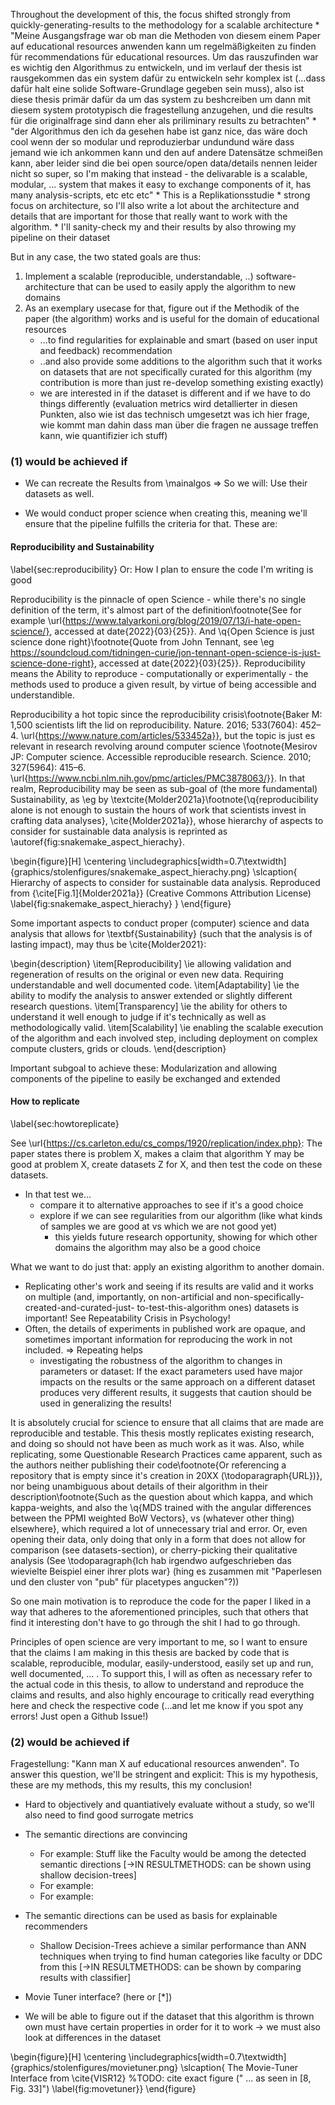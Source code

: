 
Throughout the development of this, the focus shifted strongly from quickly-generating-results to the methodology for a scalable architecture
	* "Meine Ausgangsfrage war ob man die Methoden von diesem einem Paper auf educational resources anwenden kann um regelmäßigkeiten zu finden für recommendations für educational resources. Um das rauszufinden war es wichtig den Algorithmus zu entwickeln, und im verlauf der thesis ist rausgekommen das ein system dafür zu entwickeln sehr komplex ist (...dass dafür halt eine solide Software-Grundlage gegeben sein muss), also ist diese thesis primär dafür da um das system zu beshcreiben um dann mit diesem system prototypisch die fragestellung anzugehen, und die results für die originalfrage sind dann eher als priliminary results zu betrachten"
	* "der Algorithmus den ich da gesehen habe ist ganz nice, das wäre doch cool wenn der so modular und reproduzierbar undundund wäre dass jemand wie ich ankommen kann und den auf andere Datensätze schmeißen kann, aber leider sind die bei open source/open data/details nennen leider nicht so super, so I'm making that instead - the delivarable is a scalable, modular, ... system that makes it easy to exchange components of it, has many analysis-scripts, etc etc etc"
	* This is a Replikationsstudie
		* strong focus on architecture, so I'll also write a lot about the architecture and details that are important for those that really want to work with the algorithm.
		* I'll sanity-check my and their results by also throwing my pipeline on their dataset

But in any case, the two stated goals are thus:

1) Implement a scalable (reproducible, understandable, ..) software-architecture that can be used to easily apply the algorithm to new domains
2) As an exemplary usecase for that, figure out if the Methodik of the paper (the algorithm) works and is useful for the domain of educational resources 
	* ...to find regularities for explainable and smart (based on user input and feedback) recommendation
	* ..and also provide some additions to the algorithm such that it works on datasets that are not specifically curated for this algorithm (my contribution is more than just re-develop something existing exactly)
	* we are interested in if the dataset is different and if we have to do things differently (evaluation metrics wird detallierter in diesen Punkten, also wie ist das technisch umgesetzt was ich hier frage, wie kommt man dahin dass man über die fragen ne aussage treffen kann, wie quantifizier ich stuff)

<!-- Interpretable Dimensions for Courses
* Is the paper any good?
* Can that be done with our data? -->

### (1) would be achieved if


* We can recreate the Results from \mainalgos
	=> So we will: Use their datasets as well.

* We would conduct proper science when creating this, meaning we'll ensure that the pipeline fulfills the criteria for that. These are: <Reproducibility Stuff>


#### Reproducibility and Sustainability
\label{sec:reproducibility}
Or: How I plan to ensure the code I'm writing is good

Reproducibility is the pinnacle of open Science - while there's no single definition of the term, it's almost part of the definition\footnote{See for example \url{https://www.talyarkoni.org/blog/2019/07/13/i-hate-open-science/}, accessed at date{2022}{03}{25}}. And \q{Open Science is just science done right}\footnote{Quote from John Tennant, see \eg https://soundcloud.com/tidningen-curie/jon-tennant-open-science-is-just-science-done-right}, accessed at date{2022}{03}{25}}. Reproducibility means the Ability to reproduce - computationally or experimentally - the methods used to produce a given result, by virtue of being accessible and understandible.

Reproducibility a hot topic since the reproducibility crisis\footnote{Baker M: 1,500 scientists lift the lid on reproducibility. Nature. 2016; 533(7604): 452–4. \url{https://www.nature.com/articles/533452a}}, but the topic is just es relevant in research revolving around computer science \footnote{Mesirov JP: Computer science. Accessible reproducible research. Science. 2010; 327(5964): 415–6. \url{https://www.ncbi.nlm.nih.gov/pmc/articles/PMC3878063/}}. In that realm, Reproducibility may be seen as sub-goal of (the more fundamental) Sustainability, as \eg by \textcite{Molder2021a}\footnote{\q{reproducibility alone is not enough to sustain the hours of work that scientists invest in crafting data analyses}, \cite{Molder2021a}}, whose hierarchy of aspects to consider for sustainable data analysis is reprinted as \autoref{fig:snakemake_aspect_hierachy}.

\begin{figure}[H]
	\centering
	\includegraphics[width=0.7\textwidth]{graphics/stolenfigures/snakemake_aspect_hierachy.png}
	\slcaption{
		Hierarchy of aspects to consider for sustainable data analysis. Reproduced from {\cite[Fig.1]{Molder2021a}} (Creative Commons Attribution License) \label{fig:snakemake_aspect_hierachy}
	}
\end{figure}

Some important aspects to conduct proper (computer) science and data analysis that allows for \textbf{Sustainability} (such that the analysis is of lasting impact), may thus be \cite{Molder2021}:

\begin{description}
	\item[Reproducibility] \ie allowing validation and regeneration of results on the original or even new data. Requiring understandable and well documented code.
	\item[Adaptability] \ie the ability to modify the analysis to answer extended or slightly different research questions.
	\item[Transparency] \ie the ability for others to understand it well enough to judge if it's technically as well as methodologically valid.
	\item[Scalability] \ie enabling the scalable execution of the algorithm and each involved step, including deployment on complex compute clusters, grids or clouds. 
\end{description}

Important subgoal to achieve these: Modularization and allowing components of the pipeline to easily be exchanged and extended



#### How to replicate

<!-- Ja, das hier sollte drin sein, ich geh in methods:datasets drauf ein -->

\label{sec:howtoreplicate}

See \url{https://cs.carleton.edu/cs_comps/1920/replication/index.php}: The paper states there is problem X, makes a claim that algorithm Y may be good at problem X, create datasets Z for X, and then test the code on these datasets. 
* In that test we...
	* compare it to alternative approaches to see if it's a good choice
	* explore if we can see regularities from our algorithm (like what kinds of samples we are good at vs which we are not good yet) 
		* this yields future research opportunity, showing for which other domains the algorithm may also be a good choice 

What we want to do just that: apply an existing algorithm to another domain.
* Replicating other's work and seeing if its results are valid and it works on multiple (and, importantly, on non-artificial and non-specifically-created-and-curated-just- to-test-this-algorithm ones) datasets is important! See Repeatability Crisis in Psychology!
* Often, the details of experiments in published work are opaque, and sometimes important information for reproducing the work in not included. 
  => Repeating helps
  	* investigating the robustness of the algorithm to changes in parameters or dataset: If the exact parameters used have major impacts on the results or the same approach on a different dataset produces very different results, it suggests that caution should be used in generalizing the results!




It is absolutely crucial for science to ensure that all claims that are made are reproducible and testable. This thesis mostly replicates existing research, and doing so should not have been as much work as it was. Also, while replicating, some Questionable Research Practices came apparent, such as the authors neither publishing their code\footnote{Or referencing a repository that is empty since it's creation in 20XX (\todoparagraph{URL})}, nor being unambiguous about details of their algorithm in their description\footnote{Such as the question about which kappa, and which kappa-weights, and also the \q{MDS trained with the angular differences between the PPMI weighted BoW Vectors}, vs (whatever other thing) elsewhere}, which required a lot of unnecessary trial and error. Or, even opening their data, only doing that only in a form that does not allow for comparison (see datasets-section), or cherry-picking their qualitative analysis (See \todoparagraph{Ich hab irgendwo aufgeschrieben das wievielte Beispiel einer ihrer plots war} (hing es zusammen mit "Paperlesen und den cluster von "pub" für placetypes angucken"?))


So one main motivation is to reproduce the code for the paper I liked in a way that adheres to the aforementioned principles, such that others that find it interesting don't have to go through the shit I had to go through.

Principles of open science are very important to me, so I want to ensure that the claims I am making in this thesis are backed by code that is scalable, reproducible, modular, easily-understood, easily set up and run, well documented, ... . To support this, I will as often as necessary refer to the actual code in this thesis, to allow to understand and reproduce the claims and results, and also highly encourage to critically read everything here and check the respective code (...and let me know if you spot any errors! Just open a Github Issue!)


<!-- also make the data available somewhere open! -->



### (2) would be achieved if


Fragestellung: "Kann man X auf educational resources anwenden". To answer this question, we'll be stringent and explicit: This is my hypothesis, these are my methods, this my results, this my conclusion! 

* Hard to objectively and quantiatively evaluate without a study, so we'll also need to find good surrogate metrics
* The semantic directions are convincing
	* For example: Stuff like the Faculty would be among the detected semantic directions [->IN RESULTMETHODS: can be shown using shallow decision-trees]
	* For example: <other thing that I show later in the results>
	* For example: <other thing that I show later in the results>
* The semantic directions can be used as basis for explainable recommenders
	* Shallow Decision-Trees achieve a similar performance than ANN techniques when trying to find human categories like faculty or DDC from this [->IN RESULTMETHODS: can be shown by comparing results with classifier]

* Movie Tuner interface? (here or [*])

* We will be able to figure out if the dataset that this algorithm is thrown own must have certain properties in order for it to work -> we must also look at differences in the dataset




<!-- Figure [*]:  -->
\begin{figure}[H]
	\centering
	\includegraphics[width=0.7\textwidth]{graphics/stolenfigures/movietuner.png}
	\slcaption{
		The Movie-Tuner Interface from \cite{VISR12} %TODO: cite exact figure (" … as seen in [8, Fig. 33]")
		\label{fig:movetuner}}
\end{figure}

